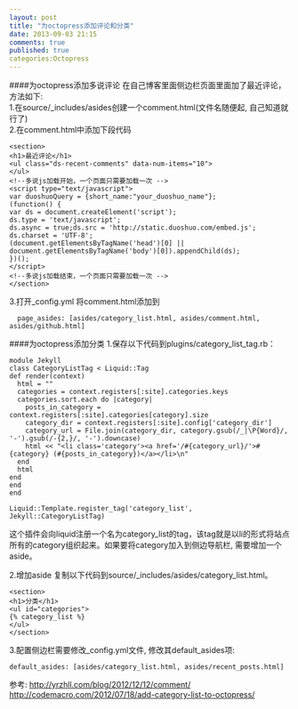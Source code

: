 ```yaml
---
layout: post
title: "为octopress添加评论和分类"
date: 2013-09-03 21:15
comments: true
published: true
categories:Octopress 
---
```

####为octopress添加多说评论
在自己博客里面侧边栏页面里面加了最近评论，方法如下:    
1.在source/_includes/asides创建一个comment.html(文件名随便起, 自己知道就行了)   
2.在comment.html中添加下段代码
	
	<section>
	<h1>最近评论</h1>
	<ul class="ds-recent-comments" data-num-items="10">
	</ul>
	<!--多说js加载开始，一个页面只需要加载一次 -->
	<script type="text/javascript">
	var duoshuoQuery = {short_name:"your_duoshuo_name"};
	(function() {
	var ds = document.createElement('script');
	ds.type = 'text/javascript';
	ds.async = true;ds.src = 'http://static.duoshuo.com/embed.js';
	ds.charset = 'UTF-8';
	(document.getElementsByTagName('head')[0] || 	document.getElementsByTagName('body')[0]).appendChild(ds);
	})();
	</script>
	<!--多说js加载结束，一个页面只需要加载一次 -->
	</section>

3.打开_config.yml 将comment.html添加到  
	  
	  page_asides: [asides/category_list.html, asides/comment.html, asides/github.html]

####为octopress添加分类
1.保存以下代码到plugins/category_list_tag.rb：  
	
	module Jekyll
  	class CategoryListTag < Liquid::Tag
    def render(context)
      html = ""
      categories = context.registers[:site].categories.keys
      categories.sort.each do |category|
        posts_in_category = context.registers[:site].categories[category].size
        category_dir = context.registers[:site].config['category_dir']
        category_url = File.join(category_dir, category.gsub(/_|\P{Word}/, '-').gsub(/-{2,}/, '-').downcase)
        html << "<li class='category'><a href='/#{category_url}/'>#{category} (#{posts_in_category})</a></li>\n"
      end
      html
    end
  	end
	end

	Liquid::Template.register_tag('category_list', Jekyll::CategoryListTag)
	
这个插件会向liquid注册一个名为category_list的tag，该tag就是以li的形式将站点所有的category组织起来。如果要将category加入到侧边导航栏, 需要增加一个aside。

2.增加aside
复制以下代码到source/_includes/asides/category_list.html。
	
	<section>
  	<h1>分类</h1>
  	<ul id="categories">
    {% category_list %}
  	</ul>
	</section>  

3.配置侧边栏需要修改_config.yml文件, 修改其default_asides项: 
	
	default_asides: [asides/category_list.html, asides/recent_posts.html]

参考: http://yrzhll.com/blog/2012/12/12/comment/    
http://codemacro.com/2012/07/18/add-category-list-to-octopress/
